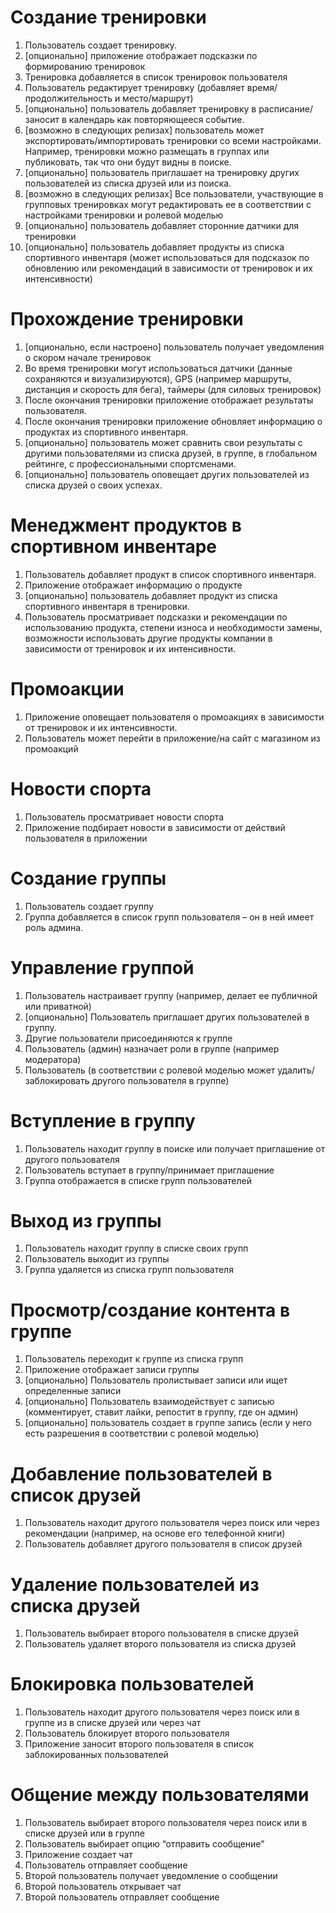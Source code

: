 # Создание тренировки
1.	Пользователь создает тренировку.
2.	[опционально] приложение отображает подсказки по формированию тренировок
3.	Тренировка добавляется в список тренировок пользователя
4.	Пользователь редактирует тренировку (добавляет время/продолжительность и место/маршрут)
5.	[опционально] пользователь добавляет тренировку в расписание/заносит в календарь как повторяющееся событие.
6.	[возможно в следующих релизах] пользователь может экспортировать/импортировать тренировки со всеми настройками. Например, тренировки можно размещать в группах или публиковать, так что они будут видны в поиске.
7.	[опционально] пользователь приглашает на тренировку других пользователей из списка друзей или из поиска.
8.	[возможно в следующих релизах] Все пользователи, участвующие в групповых тренировках могут редактировать ее в соответствии с настройками тренировки и ролевой моделью
9.	[опционально] пользователь добавляет сторонние датчики для тренировки
10.	[опционально] пользователь добавляет продукты из списка спортивного инвентаря (может использоваться для подсказок по обновлению или рекомендаций в зависимости от тренировок и их интенсивности)
# Прохождение тренировки
1.	[опционально, если настроено] пользователь получает уведомления о скором начале тренировок
2.	Во время тренировки могут использоваться датчики (данные сохраняются и визуализируются), GPS (например маршруты, дистанция и скорость для бега), таймеры (для силовых тренировок)
3.	После окончания тренировки приложение отображает результаты пользователя.
4.	После окончания тренировки приложение обновляет информацию о продуктах из спортивного инвентаря.
5.	[опционально] пользователь может сравнить свои результаты с другими пользователями из списка друзей, в группе, в глобальном рейтинге, с профессиональными спортсменами.
6.	[опционально] пользователь оповещает других пользователей из списка друзей о своих успехах.
# Менеджмент продуктов в спортивном инвентаре
1.	Пользователь добавляет продукт в список спортивного инвентаря.
2.	Приложение отображает информацию о продукте
3.	[опционально] пользователь добавляет продукт из списка спортивного инвентаря в тренировки.
4.	Пользователь просматривает подсказки и рекомендации по использованию продукта, степени износа и необходимости замены, возможности использовать другие продукты компании в зависимости от тренировок и их интенсивности.
# Промоакции
1.	Приложение оповещает пользователя о промоакциях в зависимости от тренировок и их интенсивности.
2.	Пользователь может перейти в приложение/на сайт с магазином из промоакций
# Новости спорта
1.	Пользователь просматривает новости спорта
2.	Приложение подбирает новости в зависимости от действий пользователя в приложении
# Создание группы
1.	Пользователь создает группу
2.	Группа добавляется в список групп пользователя – он в ней имеет роль админа.
# Управление группой
1.	Пользователь настраивает группу (например, делает ее публичной или приватной)
2.	[опционально] Пользователь приглашает других пользователей в группу.
3.	Другие пользователи присоединяются к группе
4.	Пользователь (админ) назначает роли в группе (например модератора)
5.	Пользователь (в соответствии с ролевой моделью может удалить/заблокировать другого пользователя в группе) 
# Вступление в группу
1.	Пользователь находит группу в поиске или получает приглашение от другого пользователя
2.	Пользователь вступает в группу/принимает приглашение
3.	Группа отображается в списке групп пользователей
# Выход из группы
1.	Пользователь находит группу в списке своих групп
2.	Пользователь выходит из группы
3.	Группа удаляется из списка групп пользователя
# Просмотр/создание контента в группе
1.	Пользователь переходит к группе из списка групп
2.	Приложение отображает записи группы
3.	[опционально] Пользователь пролистывает записи или ищет определенные записи
4.	[опционально] Пользователь взаимодействует с записью (комментирует, ставит лайки, репостит в группу, где он админ)
5.	[опционально] пользователь создает в группе запись (если у него есть разрешения в соответствии с ролевой моделью)
# Добавление пользователей в список друзей
1.	Пользователь находит другого пользователя через поиск или через рекомендации (например, на основе его телефонной книги)
2.	Пользователь добавляет другого пользователя в список друзей
# Удаление пользователей из списка друзей
1.	Пользователь выбирает второго пользователя в списке друзей
2.	Пользователь удаляет второго пользователя из списка друзей
# Блокировка пользователей
1.	Пользователь находит другого пользователя через поиск или в группе из в списке друзей или через чат
2.	Пользователь блокирует второго пользователя
3.	Приложение заносит второго пользователя в список заблокированных пользователей
# Общение между пользователями
1.	Пользователь выбирает второго пользователя через поиск или в списке друзей или в группе
2.	Пользователь выбирает опцию “отправить сообщение”
3.	Приложение создает чат
4.	Пользователь отправляет сообщение
5.	Второй пользователь получает уведомление о сообщении
6.	Второй пользователь открывает чат
7.	Второй пользователь отправляет сообщение
